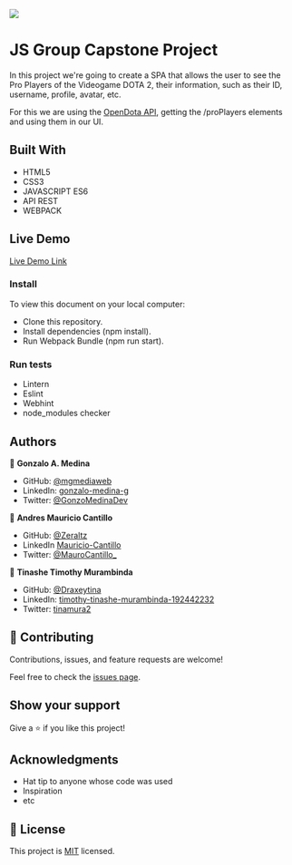 ![](https://img.shields.io/badge/Microverse-blueviolet)

# JS Group Capstone Project

In this project we're going to create a SPA that allows the user to see the Pro Players of the Videogame DOTA 2, their information, such as their ID, username, profile, avatar, etc.

For this we are using the [OpenDota API](https://docs.opendota.com/), getting the /proPlayers elements and using them in our UI.

## Built With

- HTML5
- CSS3
- JAVASCRIPT ES6
- API REST
- WEBPACK

## Live Demo

[Live Demo Link](https://mgmediaweb.github.io/js-group-capstone-project/dist/)

### Install

To view this document on your local computer:

- Clone this repository.
- Install dependencies (npm install).
- Run Webpack Bundle (npm run start).

### Run tests

- Lintern
- Eslint
- Webhint
- node_modules checker

## Authors

👤 **Gonzalo A. Medina**

- GitHub: [@mgmediaweb](https://github.com/mgmediaweb)
- LinkedIn: [gonzalo-medina-g](https://www.linkedin.com/in/gonzalo-medina-g/)
- Twitter: [@GonzoMedinaDev](https://twitter.com/GonzoMedinaDev)

👤 **Andres Mauricio Cantillo**

- GitHub: [@Zeraltz](https://github.com/Zeraltz)
- LinkedIn [Mauricio-Cantillo](https://www.linkedin.com/in/mauricio-cantillo-moreno-374576184/)
- Twitter: [@MauroCantillo\_](https://twitter.com/MauroCantillo_)

👤 **Tinashe Timothy Murambinda**

- GitHub: [@Draxeytina](https://github.com/Draxeytina/)
- LinkedIn: [timothy-tinashe-murambinda-192442232](https://www.linkedin.com/in/timothy-tinashe-murambinda-192442232/)
- Twitter: [tinamura2](https://twitter.com/tinamura2)

## 🤝 Contributing

Contributions, issues, and feature requests are welcome!

Feel free to check the [issues page](../../issues/).

## Show your support

Give a ⭐️ if you like this project!

## Acknowledgments

- Hat tip to anyone whose code was used
- Inspiration
- etc

## 📝 License

This project is [MIT](./MIT.md) licensed.
